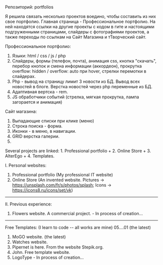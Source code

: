 Репозиторий: portfolios

Я решила связать несколько проектов воедино, чтобы составить из них свое портфолио. 
Главная страница - Профессиональное портфолио. На ней находятся ссылки на другие проекты с кодом в 
гите и настоящими подгруженными страницами, слайдеры с фотографиями проектов, а также переходы по ссылкам на Сайт Магазина и тТворческий сайт. 

Профессиональное портфолио:
1. Языки: html / css / js / php
2. Слайдеры, формы (телефон, почта), анимация css, кнопка "скачать", перебор кнопок и смена информации (аккордеон), прокрутка overflow: hidden / overflow: auto при hover, 
стрелки перемотки в слайдерах.
3. Php - вывод на страницу лимит 3 новости из БД. Вывод всех новостей в блоге. Верстка новостей через php переменные из БД. 
4. Адаптивная вертска - rem. 
5. JS обработчики событий (стрелка, мягкая прокрутка, лампа загорается и анимация)

Сайт магазина: 
1. Выпадающие списки при клике (меню)
2. Строка поиска - форма. 
3. Иконки - в меню, в навигации. 
4. GRID верстка галерии. 
5. 


Several projects are linked: 1. Professional portfolio + 2. Online Store + 3. AlterEgo + 4. Templates. 


I. Personal websites:
1. Professional portfolio (My professional IT website)
2. Online Store (An invented website. Pictures -> https://unsplash.com/fr/s/photos/splash; Icons -> https://icons8.ru/icons/set/vk)

---------------------------------------
II. Previous experience: 
01. Flowers website. A commercial project. - In process of creation...
---------------------------------------
Free Templates: (I learn to code -- all works are mine) 05....01 (the latest)

01. MoGO website. (the latest)
02. Watches website.
03. Pipernet is here. From the website Stepik.org.
04. John. Free template website. 
05. LogoType  - In process of creation...

